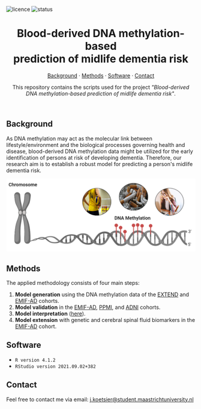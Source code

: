 ![licence](https://badgen.net/badge/Licence/MIT/purple)
![status](https://badgen.net/badge/Status/Complete/green)

<h1 align="center">
Blood-derived DNA methylation-based
   <br>
prediction of midlife dementia risk
</h1>

<p align="center">
<a href="https://github.com/jarnokoetsier/DementiaRiskPrediction/blob/main/README.md#Background">Background</a>
     ·
<a href="https://github.com/jarnokoetsier/DementiaRiskPrediction/blob/main/README.md#Methods">Methods</a>
     ·
<a href="https://github.com/jarnokoetsier/DementiaRiskPrediction/blob/main/README.md#Software">Software</a>
     ·
<a href="https://github.com/jarnokoetsier/DementiaRiskPrediction/blob/main/README.md#Contact">Contact</a>
</p>

<p align="center">
This repository contains the scripts used for the project <I>"Blood-derived DNA methylation-based prediction of midlife dementia risk"</i>.
</p>
<br>

## Background
As DNA methylation may act as the molecular link between lifestyle/environment and the biological processes governing health and disease, blood-derived DNA methylation data might be utilized for the early identification of persons at risk of developing dementia. Therefore, our research aim is to establish a robust model for predicting a person's midlife dementia risk.

![Methylation](/Images/Methylation.PNG?raw=true "Methylation")


## Methods
The applied methodology consists of four main steps:
1. **Model generation** using the DNA methylation data of the [EXTEND](https://github.com/jarnokoetsier/DementiaRiskPrediction/tree/main/EXTEND) and [EMIF-AD](https://github.com/jarnokoetsier/DementiaRiskPrediction/tree/main/EMIF-AD) cohorts. 
2. **Model validation** in the [EMIF-AD](https://github.com/jarnokoetsier/DementiaRiskPrediction/tree/main/EMIF-AD), [PPMI](https://github.com/jarnokoetsier/DementiaRiskPrediction/tree/main/PPMI), and [ADNI](https://github.com/jarnokoetsier/DementiaRiskPrediction/tree/main/ADNI) cohorts.
3. **Model interpretation** ([here](https://github.com/jarnokoetsier/DementiaRiskPrediction/tree/main/Models/ModelInterpretation)).
4. **Model extension** with genetic and cerebral spinal fluid biomarkers in the [EMIF-AD](https://github.com/jarnokoetsier/DementiaRiskPrediction/tree/main/EMIF-AD) cohort.

## Software
* `R version 4.1.2`
* `RStudio version 2021.09.02+382`

## Contact
Feel free to contact me via email: j.koetsier@student.maastrichtuniversity.nl
